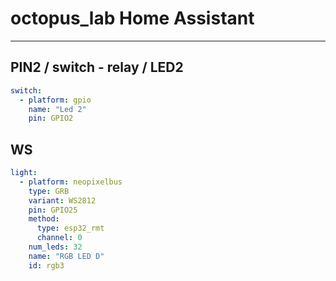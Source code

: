 # octopus_lab Home Assistant

---

## PIN2 / switch - relay / LED2

```yaml
switch:
  - platform: gpio
    name: "Led 2"
    pin: GPIO2
```

## WS

```yaml
light:
  - platform: neopixelbus
    type: GRB
    variant: WS2812
    pin: GPIO25
    method:
      type: esp32_rmt
      channel: 0
    num_leds: 32
    name: "RGB LED D"
    id: rgb3
```
